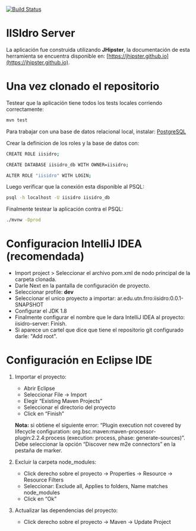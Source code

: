 [![Build Status](https://travis-ci.org/iisidro/iisidro-server.svg?branch=master)](https://travis-ci.org/iisidro/iisidro-server)

# IISIdro Server

La aplicación fue construida utilizando **JHipster**, la documentación de esta herramienta se encuentra disponible en: [https://jhipster.github.io](https://jhipster.github.io).

# Una vez clonado el repositorio

Testear que la aplicación tiene todos los tests locales corriendo correctamente:

```bash
mvn test
```

Para trabajar con una base de datos relacional local, instalar: [PostgreSQL](https://www.postgresql.org)

Crear la definicion de los roles y la base de datos con:

```bash
CREATE ROLE iisidro;   

CREATE DATABASE iisidro_db WITH OWNER=iisidro;  

ALTER ROLE "iisidro" WITH LOGIN;

```

Luego verificar que la conexión esta disponible al PSQL:

```bash
psql -h localhost -U iisidro iisidro_db
```

Finalmente testear la aplicación contra el PSQL:

```bash
./mvnw -Dprod
```

# Configuracion IntelliJ IDEA (recomendada)

- Import project > Seleccionar el archivo pom.xml de nodo principal de la carpeta clonada.
- Darle Next en la pantalla de configuración de proyecto.
- Seleccionar profile: **dev**
- Seleccionar el unico proyecto a importar: ar.edu.utn.frro:iisidro:0.0.1-SNAPSHOT
- Configurar el JDK 1.8
- Finalmente configurar el nombre que le dara IntelliJ IDEA al proyecto: iisidro-server: Finish.
- Si aparece un cartel que dice que tiene el repositorio git configurado darle: "Add root".

# Configuración en Eclipse IDE

1. Importar el proyecto:

    * Abrir Eclipse
    * Seleccionar File -> Import
    * Elegir “Existing Maven Projects”
    * Seleccionar el directorio del proyecto
    * Click en “Finish”

    **Nota:** si obtiene el siguiente error: “Plugin execution not covered by lifecycle configuration: org.bsc.maven:maven-processor-plugin:2.2.4:process (execution: process, phase: generate-sources)”. Debe seleccionar la opción “Discover new m2e connectors” en la pestaña de marker. 

2. Excluir la carpeta node_modules:

    * Click derecho sobre el proyecto -> Properties -> Resource -> Resource Filters
    * Seleccionar: Exclude all, Applies to folders, Name matches node_modules
    * Click en “Ok”

3. Actualizar las dependencias del proyecto:

    * Click derecho sobre el proyecto -> Maven -> Update Project

